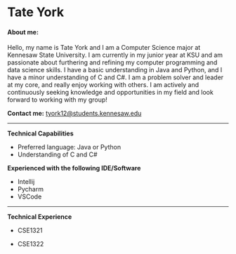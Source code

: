# Tate York

#### **About me:**

Hello, my name is Tate York and I am a Computer Science major at Kennesaw State University. I am currently in my junior year at KSU and am passionate about furthering and refining my computer programming and data science skills. I have a basic understanding in Java and Python, and I have a minor understanding of C and C#. I am a problem solver and leader at my core, and really enjoy working with others. I am actively and continuously seeking knowledge and opportunities in my field and look forward to working with my group!

**Contact me:** tyork12@students.kennesaw.edu

____

**Technical Capabilities**

* Preferred language: Java or Python
* Understanding of C and C#

**Experienced  with the following IDE/Software**

* Intellij
* Pycharm
* VSCode

___

**Technical Experience**

* CSE1321

* CSE1322
